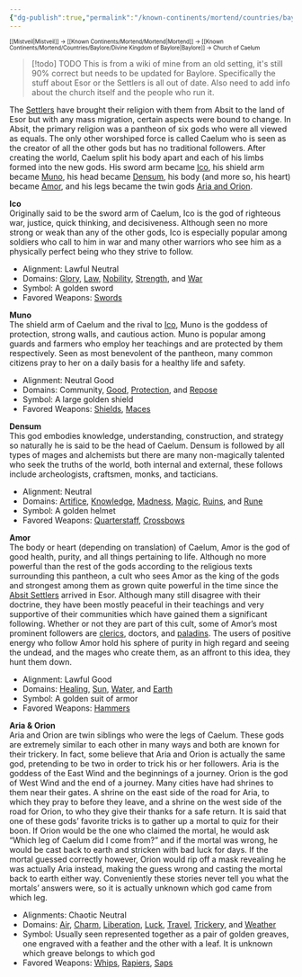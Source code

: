 ```yaml
---
{"dg-publish":true,"permalink":"/known-continents/mortend/countries/baylore/factions/church-of-caelum/"}
---
```


<sup><sup>[[Mistveil\|Mistveil]] → [[Known Continents/Mortend/Mortend\|Mortend]] → [[Known Continents/Mortend/Countries/Baylore/Divine Kingdom of Baylore\|Baylore]] → Church of Caelum</sup></sup>
> [!todo] TODO
> This is from a wiki of mine from an old setting, it's still 90% correct but needs to be updated for Baylore. Specifically the stuff about Esor or the Settlers is all out of date. Also need to add info about the church itself and the people who run it.

The [Settlers](https://esor.fandom.com/wiki/Absit_Settlers "Absit Settlers") have brought their religion with them from Absit to the land of Esor but with any mass migration, certain aspects were bound to change. In Absit, the primary religion was a pantheon of six gods who were all viewed as equals. The only other worshiped force is called Caelum who is seen as the creator of all the other gods but has no traditional followers. After creating the world, Caelum split his body apart and each of his limbs formed into the new gods. His sword arm became [Ico](https://esor.fandom.com/wiki/Primary_Pantheon#Ico), his shield arm became [Muno](https://esor.fandom.com/wiki/Primary_Pantheon#Muno), his head became [Densum](https://esor.fandom.com/wiki/Primary_Pantheon#Densum), his body (and more so, his heart) became [Amor](https://esor.fandom.com/wiki/Primary_Pantheon#Amor), and his legs became the twin gods [Aria and Orion](https://esor.fandom.com/wiki/Primary_Pantheon#Aria_and_Orion).  
  
**Ico**  
Originally said to be the sword arm of Caelum, Ico is the god of righteous war, justice, quick thinking, and decisiveness. Although seen no more strong or weak than any of the other gods, Ico is especially popular among soldiers who call to him in war and many other warriors who see him as a physically perfect being who they strive to follow.

- Alignment: Lawful Neutral
- Domains: [Glory](https://www.d20pfsrd.com/classes/core-classes/cleric/domains/paizo-domains/glory-domain/), [Law](https://www.d20pfsrd.com/classes/core-classes/cleric/domains/paizo-domains/law-domain/), [Nobility](https://www.d20pfsrd.com/classes/core-classes/cleric/domains/paizo-domains/nobility-domain/), [Strength](https://www.d20pfsrd.com/classes/core-classes/cleric/domains/paizo-domains/strength-domain/), and [War](https://www.d20pfsrd.com/classes/core-classes/cleric/domains/paizo-domains/war-domain/)
- Symbol: A golden sword
- Favored Weapons: [Swords](https://www.d20pfsrd.com/equipment/weapons)

  
  
**Muno**  
The shield arm of Caelum and the rival to [Ico](https://esor.fandom.com/wiki/Primary_Pantheon#Ico), Muno is the goddess of protection, strong walls, and cautious action. Muno is popular among guards and farmers who employ her teachings and are protected by them respectively. Seen as most benevolent of the pantheon, many common citizens pray to her on a daily basis for a healthy life and safety.

- Alignment: Neutral Good
- Domains: Community, [Good](https://www.d20pfsrd.com/classes/core-classes/cleric/domains/paizo-domains/good-domain/), [Protection](https://www.d20pfsrd.com/classes/core-classes/cleric/domains/paizo-domains/protection-domain/), and [Repose](https://www.d20pfsrd.com/classes/core-classes/cleric/domains/paizo-domains/repose-domain/)
- Symbol: A large golden shield
- Favored Weapons: [Shields](https://www.d20pfsrd.com/equipment/armor/), [Maces](https://www.d20pfsrd.com/equipment/weapons)

  
  
**Densum**  
This god embodies knowledge, understanding, construction, and strategy so naturally he is said to be the head of Caelum. Densum is followed by all types of mages and alchemists but there are many non-magically talented who seek the truths of the world, both internal and external, these follows include archeologists, craftsmen, monks, and tacticians.

- Alignment: Neutral
- Domains: [Artifice](https://www.d20pfsrd.com/classes/core-classes/cleric/domains/paizo-domains/artifice-domain/), [Knowledge](https://www.d20pfsrd.com/classes/core-classes/cleric/domains/paizo-domains/knowledge-domain/), [Madness](https://www.d20pfsrd.com/classes/core-classes/cleric/domains/paizo-domains/madness-domain/), [Magic](https://www.d20pfsrd.com/classes/core-classes/cleric/domains/paizo-domains/magic-domain/), [Ruins](https://www.d20pfsrd.com/classes/core-classes/cleric/domains/paizo-domains/ruins/), and [Rune](https://www.d20pfsrd.com/classes/core-classes/cleric/domains/paizo-domains/rune-domain/)
- Symbol: A golden helmet
- Favored Weapons: [Quarterstaff](https://www.d20pfsrd.com/equipment/weapons/weapon-descriptions/quarterstaff), [Crossbows](https://www.d20pfsrd.com/equipment/weapons)

  
  
**Amor**  
The body or heart (depending on translation) of Caelum, Amor is the god of good health, purity, and all things pertaining to life. Although no more powerful than the rest of the gods according to the religious texts surrounding this pantheon, a cult who sees Amor as the king of the gods and strongest among them as grown quite powerful in the time since the [Absit Settlers](https://esor.fandom.com/wiki/Absit_Settlers "Absit Settlers") arrived in Esor. Although many still disagree with their doctrine, they have been mostly peaceful in their teachings and very supportive of their communities which have gained them a significant following. Whether or not they are part of this cult, some of Amor’s most prominent followers are [clerics](https://www.d20pfsrd.com/classes/core-classes/cleric/), doctors, and [paladins](https://www.d20pfsrd.com/classes/core-classes/paladin/). The users of positive energy who follow Amor hold his sphere of purity in high regard and seeing the undead, and the mages who create them, as an affront to this idea, they hunt them down.

- Alignment: Lawful Good
- Domains: [Healing](https://www.d20pfsrd.com/classes/core-classes/cleric/domains/paizo-domains/healing-domain/), [Sun](https://www.d20pfsrd.com/classes/core-classes/cleric/domains/paizo-domains/sun-domain/), [Water](https://www.d20pfsrd.com/classes/core-classes/cleric/domains/paizo-domains/water-domain/), and [Earth](https://www.d20pfsrd.com/classes/core-classes/cleric/domains/paizo-domains/earth-domain/)
- Symbol: A golden suit of armor
- Favored Weapons: [Hammers](https://www.d20pfsrd.com/equipment/weapons)

  
  
**Aria & Orion**  
Aria and Orion are twin siblings who were the legs of Caelum. These gods are extremely similar to each other in many ways and both are known for their trickery. In fact, some believe that Aria and Orion is actually the same god, pretending to be two in order to trick his or her followers. Aria is the goddess of the East Wind and the beginnings of a journey. Orion is the god of West Wind and the end of a journey. Many cities have had shrines to them near their gates. A shrine on the east side of the road for Aria, to which they pray to before they leave, and a shrine on the west side of the road for Orion, to who they give their thanks for a safe return. It is said that one of these gods’ favorite tricks is to gather up a mortal to quiz for their boon. If Orion would be the one who claimed the mortal, he would ask “Which leg of Caelum did I come from?” and if the mortal was wrong, he would be cast back to earth and stricken with bad luck for days. If the mortal guessed correctly however, Orion would rip off a mask revealing he was actually Aria instead, making the guess wrong and casting the mortal back to earth either way. Conveniently these stories never tell you what the mortals’ answers were, so it is actually unknown which god came from which leg.

- Alignments: Chaotic Neutral
- Domains: [Air](https://www.d20pfsrd.com/classes/core-classes/cleric/domains/paizo-domains/air-domain/), [Charm](https://www.d20pfsrd.com/classes/core-classes/cleric/domains/paizo-domains/charm-domain/), [Liberation](https://www.d20pfsrd.com/classes/core-classes/cleric/domains/paizo-domains/liberation-domain/), [Luck](https://www.d20pfsrd.com/classes/core-classes/cleric/domains/paizo-domains/luck-domain/), [Travel](https://www.d20pfsrd.com/classes/core-classes/cleric/domains/paizo-domains/travel-domain/), [Trickery](https://www.d20pfsrd.com/classes/core-classes/cleric/domains/paizo-domains/trickery-domain/), and [Weather](https://www.d20pfsrd.com/classes/core-classes/cleric/domains/paizo-domains/weather-domain/)
- Symbol: Usually seen represented together as a pair of golden greaves, one engraved with a feather and the other with a leaf. It is unknown which greave belongs to which god
- Favored Weapons: [Whips](https://www.d20pfsrd.com/equipment/weapons/weapon-descriptions/whip), [Rapiers](https://www.d20pfsrd.com/equipment/weapons/weapon-descriptions/rapier), [Saps](https://www.d20pfsrd.com/equipment/weapons/weapon-descriptions/sap)